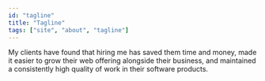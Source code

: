 ```yaml
---
id: "tagline"
title: "Tagline"
tags: ["site", "about", "tagline"]
---
```


My clients have found that hiring me has saved them time and money, made it easier to grow their web offering alongside their business, and maintained a consistently high quality of work in their software products.
